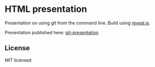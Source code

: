 # HTML presentation

Presentation on using git from the command line.
Build using [reveal.js](https://github.com/hakimel/reveal.js).

Presentation published here: [git-presentation](https://chrede88.github.io/git-presentation/)

## License
MIT licensed
